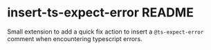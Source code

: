 # insert-ts-expect-error README

Small extension to add a quick fix action to insert a `@ts-expect-error` comment when encountering typescript errors.
